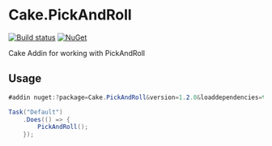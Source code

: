 # Cake.PickAndRoll

[![Build status](https://ci.appveyor.com/api/projects/status/o67rl97q9282im8c?svg=true)](https://ci.appveyor.com/project/jincod/pickandroll)
[![NuGet](https://img.shields.io/nuget/v/cake.pickandroll.svg)](https://www.nuget.org/packages/Cake.PickAndRoll)

Cake Addin for working with PickAndRoll

## Usage

```csharp
#addin nuget:?package=Cake.PickAndRoll&version=1.2.0&loaddependencies=true

Task("Default")
    .Does(() => {
        PickAndRoll();
    });
```